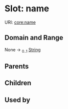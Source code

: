 
# Slot: name




URI: [core:name](https://w3id.org/linkml/tests/core/name)


## Domain and Range

None &#8594;  <sub>0..1</sub> [String](types/String.md)

## Parents


## Children


## Used by

